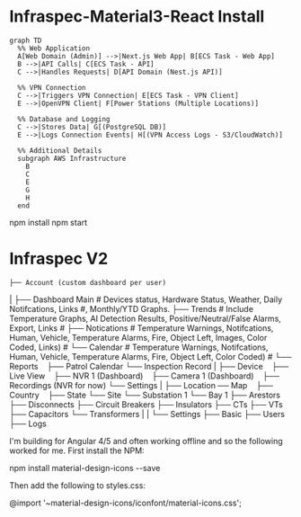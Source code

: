 # Infraspec-Material3-React Install #
```mermaid
graph TD
  %% Web Application
  A[Web Domain (Admin)] -->|Next.js Web App| B[ECS Task - Web App]
  B -->|API Calls| C[ECS Task - API]
  C -->|Handles Requests| D[API Domain (Nest.js API)]

  %% VPN Connection
  C -->|Triggers VPN Connection| E[ECS Task - VPN Client]
  E -->|OpenVPN Client| F[Power Stations (Multiple Locations)]

  %% Database and Logging
  C -->|Stores Data| G[(PostgreSQL DB)]
  E -->|Logs Connection Events| H[(VPN Access Logs - S3/CloudWatch)]

  %% Additional Details
  subgraph AWS Infrastructure
    B
    C
    E
    G
    H
  end
```


npm install
npm start

# Infraspec V2 #

	├── Account (custom dashboard per user)
|
	├── Dashboard Main # Devices status, Hardware Status, Weather, Daily Notifcations, Links #, Monthly/YTD Graphs. 
    ├── Trends # Include Temperature Graphs, AI Detection Results, Positive/Neutral/False Alarms, Export, Links #
	├── Notications # Temperature Warnings, Notifcations, Human, Vehicle, Temperature Alarms, Fire, Object Left, Images, Color Coded, Links) #
	    └── Calendar  # Temperature Warnings, Notifcations, Human, Vehicle, Temperature Alarms, Fire, Object Left, Color Coded) #
    └── Reports
        ├── Patrol Calendar
        └── Inspection Record
|
    ├── Device
        ├── Live View
        ├── NVR 1 (Dashboard)
        ├── Camera 1 (Dashboard)
        ├── Recordings (NVR for now)
        └── Settings
|
    ├── Location
	    ── Map
            ├── Country
            ├── State
            └── Site
        └── Substation 1
            └── Bay 1
                ├── Arestors
                ├── Disconnects
                ├── Circuit Breakers
                ├── Insulators
                ├── CTs
                ├── VTs
                ├── Capacitors
                └── Transformers
|
|
    └── Settings
	    ├── Basic
	    ├── Users
	    ├── Logs

        

I'm building for Angular 4/5 and often working offline and so the following worked for me. First install the NPM:

npm install material-design-icons --save

Then add the following to styles.css:

@import '~material-design-icons/iconfont/material-icons.css';

